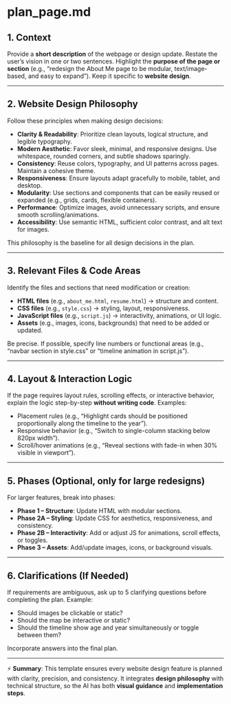 # plan_page.md

## 1. Context  
Provide a **short description** of the webpage or design update. Restate the user’s vision in one or two sentences. Highlight the **purpose of the page or section** (e.g., “redesign the About Me page to be modular, text/image-based, and easy to expand”). Keep it specific to **website design**.

---

## 2. Website Design Philosophy  
Follow these principles when making design decisions:  

- **Clarity & Readability**: Prioritize clean layouts, logical structure, and legible typography.  
- **Modern Aesthetic**: Favor sleek, minimal, and responsive designs. Use whitespace, rounded corners, and subtle shadows sparingly.  
- **Consistency**: Reuse colors, typography, and UI patterns across pages. Maintain a cohesive theme.  
- **Responsiveness**: Ensure layouts adapt gracefully to mobile, tablet, and desktop.  
- **Modularity**: Use sections and components that can be easily reused or expanded (e.g., grids, cards, flexible containers).  
- **Performance**: Optimize images, avoid unnecessary scripts, and ensure smooth scrolling/animations.  
- **Accessibility**: Use semantic HTML, sufficient color contrast, and alt text for images.  

This philosophy is the baseline for all design decisions in the plan.

---

## 3. Relevant Files & Code Areas  
Identify the files and sections that need modification or creation:  
- **HTML files** (e.g., `about_me.html`, `resume.html`) → structure and content.  
- **CSS files** (e.g., `style.css`) → styling, layout, responsiveness.  
- **JavaScript files** (e.g., `script.js`) → interactivity, animations, or UI logic.  
- **Assets** (e.g., images, icons, backgrounds) that need to be added or updated.  

Be precise. If possible, specify line numbers or functional areas (e.g., “navbar section in style.css” or “timeline animation in script.js”).

---

## 4. Layout & Interaction Logic  
If the page requires layout rules, scrolling effects, or interactive behavior, explain the logic step-by-step **without writing code**. Examples:  
- Placement rules (e.g., “Highlight cards should be positioned proportionally along the timeline to the year”).  
- Responsive behavior (e.g., “Switch to single-column stacking below 820px width”).  
- Scroll/hover animations (e.g., “Reveal sections with fade-in when 30% visible in viewport”).  

---

## 5. Phases (Optional, only for large redesigns)  
For larger features, break into phases:  

- **Phase 1 – Structure**: Update HTML with modular sections.  
- **Phase 2A – Styling**: Update CSS for aesthetics, responsiveness, and consistency.  
- **Phase 2B – Interactivity**: Add or adjust JS for animations, scroll effects, or toggles.  
- **Phase 3 – Assets**: Add/update images, icons, or background visuals.  

---

## 6. Clarifications (If Needed)  
If requirements are ambiguous, ask up to 5 clarifying questions before completing the plan. Example:  
- Should images be clickable or static?  
- Should the map be interactive or static?  
- Should the timeline show age and year simultaneously or toggle between them?  

Incorporate answers into the final plan.

---

⚡ **Summary**: This template ensures every website design feature is planned with clarity, precision, and consistency. It integrates **design philosophy** with technical structure, so the AI has both **visual guidance** and **implementation steps**.  
